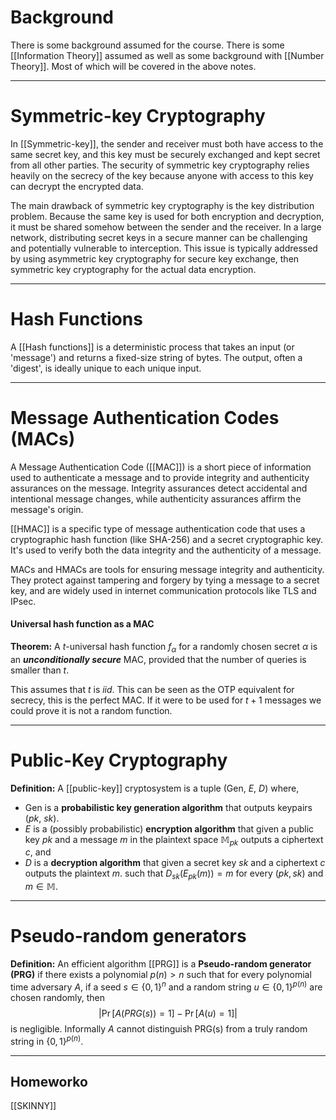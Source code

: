 # Background
There is some background assumed for the course. There is some [[Information Theory]] assumed as well as some background with [[Number Theory]]. Most of which will be covered in the above notes. 

---

# Symmetric-key Cryptography
In [[Symmetric-key]], the sender and receiver must both have access to the same secret key, and this key must be securely exchanged and kept secret from all other parties. The security of symmetric key cryptography relies heavily on the secrecy of the key because anyone with access to this key can decrypt the encrypted data.

The main drawback of symmetric key cryptography is the key distribution problem. Because the same key is used for both encryption and decryption, it must be shared somehow between the sender and the receiver. In a large network, distributing secret keys in a secure manner can be challenging and potentially vulnerable to interception. This issue is typically addressed by using asymmetric key cryptography for secure key exchange, then symmetric key cryptography for the actual data encryption.

---

# Hash Functions
A [[Hash functions]] is a deterministic process that takes an input (or 'message') and returns a fixed-size string of bytes. The output, often a 'digest', is ideally unique to each unique input. 

---

# Message Authentication Codes (MACs)
A Message Authentication Code ([[MAC]]) is a short piece of information used to authenticate a message and to provide integrity and authenticity assurances on the message. Integrity assurances detect accidental and intentional message changes, while authenticity assurances affirm the message's origin.

[[HMAC]] is a specific type of message authentication code that uses a cryptographic hash function (like SHA-256) and a secret cryptographic key. It's used to verify both the data integrity and the authenticity of a message.

MACs and HMACs are tools for ensuring message integrity and authenticity. They protect against tampering and forgery by tying a message to a secret key, and are widely used in internet communication protocols like TLS and IPsec.

#### Universal hash function as a MAC
**Theorem:** A $t$-universal hash function $f_\alpha$ for a randomly chosen secret $\alpha$ is an ***unconditionally secure*** MAC, provided that the number of queries is smaller than $t$. 

This assumes that $t$ is $iid$. This can be seen as the OTP equivalent for secrecy, this is the perfect MAC. If it were to be used for $t+1$ messages we could prove it is not a random function. 

---

# Public-Key Cryptography

**Definition:** A [[public-key]] cryptosystem is a tuple (Gen, $E$, $D$) where, 
- Gen is a **probabilistic key generation algorithm** that outputs keypairs ($pk$, $sk$). 
- $E$ is a (possibly probabilistic) **encryption algorithm** that given a public key $pk$ and a message $m$ in the plaintext space $\mathbb{M}_{pk}$ outputs a ciphertext $c$, and 
- $D$ is a **decryption algorithm** that given a secret key $sk$ and a ciphertext $c$ outputs the plaintext $m$. 
such that $D_{sk}(E_{pk}(m)) = m$ for every $(pk, sk)$ and $m \in \mathbb{M}$. 

--- 

# Pseudo-random generators
**Definition:** An efficient algorithm [[PRG]] is a **Pseudo-random generator (PRG)** if there exists a polynomial $p(n) > n$ such that for every polynomial time adversary $A$, if a seed $s \in \{0,1\}^n$ and a random string $u \in \{0,1\}^{p(n)}$ are chosen randomly, then 
$$
|\Pr[A(PRG(s)) = 1] - \Pr[A(u) = 1]|
$$ is negligible. Informally $A$ cannot distinguish PRG(s) from a truly random string in $\{0,1\}^{p(n)}$.



---
## Homeworko
[[SKINNY]]
